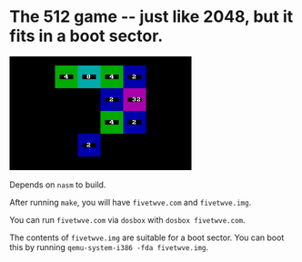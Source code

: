 # The 512 game -- just like 2048, but it fits in a boot sector.

![Screenshot of the game in action](screenshot.png?raw=true "A screenshot of the game in action")

Depends on `nasm` to build.

After running `make`, you will have `fivetwve.com` and `fivetwve.img`.

You can run `fivetwve.com` via `dosbox` with `dosbox fivetwve.com`.

The contents of `fivetwve.img` are suitable for a boot sector.  You can boot this by running `qemu-system-i386 -fda fivetwve.img`.

